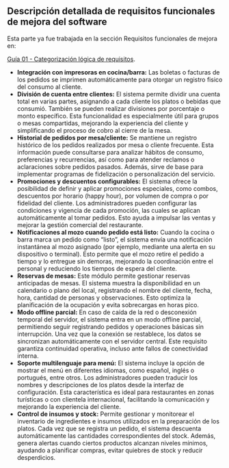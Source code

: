 ## Descripción detallada de requisitos funcionales de mejora del software

Esta parte ya fue trabajada en la sección Requisitos funcionales de mejora en:

[Guía 01 - Categorización lógica de requisitos](../../guide01/requisitos/categorizacion.md#categorizacion-logica-de-requisitos-organizacion-de-los-requisitos-de-usuario).

* **Integración con impresoras en cocina/barra:** Las boletas o facturas de los pedidos se imprimen automáticamente para otorgar un registro
fisico del consumo al cliente.
* **División de cuenta entre clientes:** El sistema permite dividir una cuenta total en varias partes, asignando a cada cliente los platos o
bebidas que consumió. También se pueden realizar divisiones por porcentaje o monto específico. Esta funcionalidad es especialmente útil para
grupos o mesas compartidas, mejorando la experiencia del cliente y simplificando el proceso de cobro al cierre de la mesa.
* **Historial de pedidos por mesa/cliente:** Se mantiene un registro histórico de los pedidos realizados por mesa o cliente frecuente. Esta
información puede consultarse para analizar hábitos de consumo, preferencias y recurrencias, así como para atender reclamos o aclaraciones
sobre pedidos pasados. Además, sirve de base para implementar programas de fidelización o personalización del servicio.
* **Promociones y descuentos configurables:** El sistema ofrece la posibilidad de definir y aplicar promociones especiales, como combos,
descuentos por horario (happy hour), por volumen de compra o por fidelidad del cliente. Los administradores pueden configurar las condiciones
y vigencia de cada promoción, las cuales se aplican automáticamente al tomar pedidos. Esto ayuda a impulsar las ventas y mejorar la gestión
comercial del restaurante.
* **Notificaciones al mozo cuando pedido está listo:** Cuando la cocina o barra marca un pedido como “listo”, el sistema envía una notificación
instantánea al mozo asignado (por ejemplo, mediante una alerta en su dispositivo o terminal). Esto permite que el mozo retire el pedido a tiempo
y lo entregue sin demoras, mejorando la coordinación entre el personal y reduciendo los tiempos de espera del cliente.
* **Reservas de mesas:** Este módulo permite gestionar reservas anticipadas de mesas. El sistema muestra la disponibilidad en un calendario o
plano del local, registrando el nombre del cliente, fecha, hora, cantidad de personas y observaciones. Esto optimiza la planificación de la
ocupación y evita sobrecargas en horas pico.
* **Modo offline parcial:** En caso de caída de la red o desconexión temporal del servidor, el sistema entra en un modo offline parcial,
permitiendo seguir registrando pedidos y operaciones básicas sin interrupción. Una vez que la conexión se restablece, los datos se sincronizan
automáticamente con el servidor central. Este requisito garantiza continuidad operativa, incluso ante fallos de conectividad interna.
* **Soporte multilenguaje para menú:** El sistema incluye la opción de mostrar el menú en diferentes idiomas, como español, inglés o portugués,
entre otros. Los administradores pueden traducir los nombres y descripciones de los platos desde la interfaz de configuración. Esta característica
es ideal para restaurantes en zonas turísticas o con clientela internacional, facilitando la comunicación y mejorando la experiencia del cliente.
* **Control de insumos y stock:** Permite gestionar y monitorear el inventario de ingredientes e insumos utilizados en la preparación de los platos.
Cada vez que se registra un pedido, el sistema descuenta automáticamente las cantidades correspondientes del stock. Además, genera alertas cuando
ciertos productos alcanzan niveles mínimos, ayudando a planificar compras, evitar quiebres de stock y reducir desperdicios.
